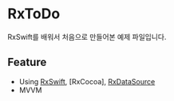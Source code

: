 # RxToDo 

RxSwift를 배워서 처음으로 만들어본 예제 파일입니다.

## Feature

- Using [RxSwift], [RxCocoa], [RxDataSource]
- MVVM





[RxSwift]: https://github.com/ReactiveX/RxSwift
[RxDataSource]: https://github.com/RxSwiftCommunity/RxDataSources



## 

